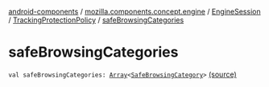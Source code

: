 [android-components](../../../index.md) / [mozilla.components.concept.engine](../../index.md) / [EngineSession](../index.md) / [TrackingProtectionPolicy](index.md) / [safeBrowsingCategories](./safe-browsing-categories.md)

# safeBrowsingCategories

`val safeBrowsingCategories: `[`Array`](https://kotlinlang.org/api/latest/jvm/stdlib/kotlin/-array/index.html)`<`[`SafeBrowsingCategory`](-safe-browsing-category/index.md)`>` [(source)](https://github.com/mozilla-mobile/android-components/blob/master/components/concept/engine/src/main/java/mozilla/components/concept/engine/EngineSession.kt#L98)